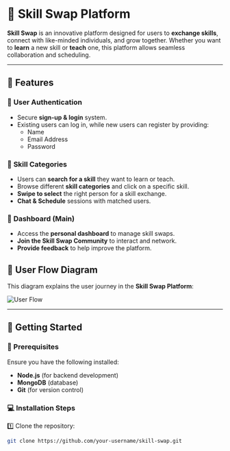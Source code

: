 # 🔄 Skill Swap Platform  

**Skill Swap** is an innovative platform designed for users to **exchange skills**, connect with like-minded individuals, and grow together. Whether you want to **learn** a new skill or **teach** one, this platform allows seamless collaboration and scheduling.

---

## 🌟 Features  

### 🔹 **User Authentication**
- Secure **sign-up & login** system.  
- Existing users can log in, while new users can register by providing:
  - Name  
  - Email Address  
  - Password  

### 🔹 **Skill Categories**
- Users can **search for a skill** they want to learn or teach.  
- Browse different **skill categories** and click on a specific skill.  
- **Swipe to select** the right person for a skill exchange.  
- **Chat & Schedule** sessions with matched users.  

### 🔹 **Dashboard (Main)**
- Access the **personal dashboard** to manage skill swaps.  
- **Join the Skill Swap Community** to interact and network.  
- **Provide feedback** to help improve the platform.  

## 📍 User Flow Diagram  

This diagram explains the user journey in the **Skill Swap Platform**:  

![User Flow]([https://raw.githubusercontent.com/your-username/your-repository/main/userFlow.jpg](https://github.com/must-not-be-namedd/SKILLSWAP/blob/main/userFlow.jpg))

---

## 🚀 Getting Started  

### **🔧 Prerequisites**
Ensure you have the following installed:  
- **Node.js** (for backend development)  
- **MongoDB** (database)  
- **Git** (for version control)  

### **💻 Installation Steps**
1️⃣ Clone the repository:  
   ```sh
   git clone https://github.com/your-username/skill-swap.git
